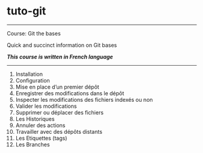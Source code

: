 # tuto-git
---
Course: Git the bases

Quick and succinct information on Git bases

***This course is written in French language***


---

1. Installation
2. Configuration
3. Mise en place d’un premier dépôt
4. Enregistrer des modifications dans le dépôt
5. Inspecter les modifications des fichiers indexés ou non
6. Valider les modifications
7. Supprimer ou déplacer des fichiers
8. Les Historiques
9. Annuler des actions
10. Travailler avec des dépôts distants
11. Les Etiquettes (tags)
12. Les Branches


